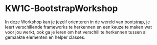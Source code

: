 # KW1C-BootstrapWorkshop

In deze Workshop kan je jezelf orienteren in de wereld van bootstrap, je leert verschillende frameworks te herkennen en een keuze te maken wat voor jou werkt, ook ga je leren om het verschill te herkennen tussen al gemaakte elementen en helper classes. 
